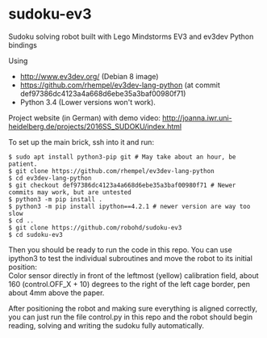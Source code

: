 # sudoku-ev3
Sudoku solving robot built with Lego Mindstorms EV3 and ev3dev Python bindings

Using
* http://www.ev3dev.org/ (Debian 8 image)
* https://github.com/rhempel/ev3dev-lang-python (at commit def97386dc4123a4a668d6ebe35a3baf00980f71)
* Python 3.4 (Lower versions won't work).

Project website (in German) with demo video: http://joanna.iwr.uni-heidelberg.de/projects/2016SS_SUDOKU/index.html

To set up the main brick, ssh into it and run:

    $ sudo apt install python3-pip git # May take about an hour, be patient.
    $ git clone https://github.com/rhempel/ev3dev-lang-python
    $ cd ev3dev-lang-python
    $ git checkout def97386dc4123a4a668d6ebe35a3baf00980f71 # Newer commits may work, but are untested
    $ python3 -m pip install .
    $ python3 -m pip install ipython==4.2.1 # newer version are way too slow
    $ cd ..
    $ git clone https://github.com/robohd/sudoku-ev3
    $ cd sudoku-ev3

Then you should be ready to run the code in this repo. You can use
ipython3 to test the individual subroutines and move the robot to its
initial position:  
Color sensor directly in front of the leftmost (yellow) calibration field,
about 160 (control.OFF_X + 10) degrees to the right of the left cage border,
pen about 4mm above the paper.

After positioning the robot and making sure everything is aligned correctly,
you can just run the file control.py in this repo and the robot should begin
reading, solving and writing the sudoku fully automatically.
